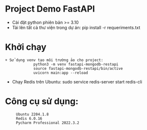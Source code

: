 ﻿# Project Demo FastAPI
 + Cài đặt python phiên bản >= 3.10
 + Tải lên tất cả thư viện trong dự án: pip install -r requeriments.txt
 
 # Khởi chạy
 	+ Sử dụng venv tạo môi trường ảo cho project: 
                 python3 -m venv fastapi-mongodb-restapi
                 source fastapi-mongodb-restapi/bin/active
                 uvicorn main:app --reload
  + Chạy Redis trên Ubuntu:
       sudo service redis-server start
       redis-cli
 
# Công cụ sử dụng:
         Ubuntu 2204.1.8
         Redis 6.0.16
         Pycharm Professional 2022.3.2
